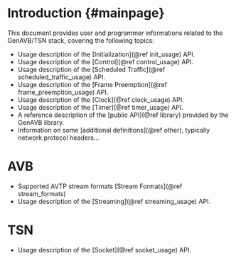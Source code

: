 Introduction	{#mainpage}
============

This document provides user and programmer informations related to the GenAVB/TSN stack, covering the following topics:

* Usage description of the [Initialization](@ref init_usage) API.
* Usage description of the [Control](@ref control_usage) API.
* Usage description of the [Scheduled Traffic](@ref scheduled_traffic_usage) API.
* Usage description of the [Frame Preemption](@ref frame_preemption_usage) API.
* Usage description of the [Clock](@ref clock_usage) API.
* Usage description of the [Timer](@ref timer_usage) API.
* A reference description of the [public API](@ref library) provided by the GenAVB library.
* Information on some [additional definitions](@ref other), typically network protocol headers...

# AVB
* Supported AVTP stream formats [Stream Formats](@ref stream_formats)
* Usage description of the [Streaming](@ref streaming_usage) API.

# TSN
* Usage description of the [Socket](@ref socket_usage) API.
